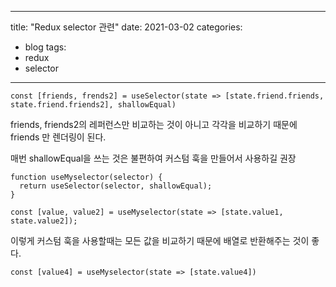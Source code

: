 
---
title: "Redux selector 관련"
date: 2021-03-02
categories:
  - blog
tags:
  - redux
  - selector
---


```
const [friends, frends2] = useSelector(state => [state.friend.friends, state.friend.friends2], shallowEqual)

```
friends, friends2의 레퍼런스만 비교하는 것이 아니고 각각을 비교하기 때문에 friends 만 렌더링이 된다.

매번 shallowEqual을 쓰는 것은 불편하여 커스텀 훅을 만들어서 사용하길 권장

```
function useMyselector(selector) {
  return useSelector(selector, shallowEqual);
}

const [value, value2] = useMyselector(state => [state.value1, state.value2]);
```
이렇게 커스텀 훅을 사용할때는 모든 값을 비교하기 때문에 배열로 반환해주는 것이 좋다.
```
const [value4] = useMyselector(state => [state.value4])

```
